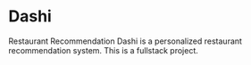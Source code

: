 # Dashi
Restaurant Recommendation
Dashi is a personalized restaurant recommendation system.
This is a fullstack project.
